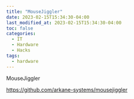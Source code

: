 ```yaml
---
title: "MouseJiggler"
date: 2023-02-15T15:34:30-04:00
last_modified_at: 2023-02-15T15:34:30-04:00
toc: false
categories:
  - IT
  - Hardware
  - Hacks
tags:
  - hardware
---
```


MouseJiggler

https://github.com/arkane-systems/mousejiggler
